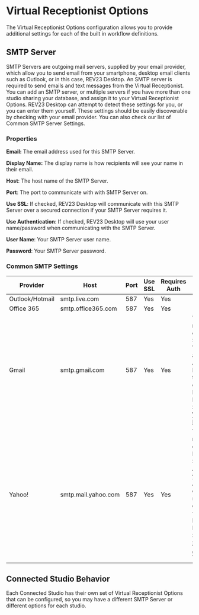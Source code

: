 # Virtual Receptionist Options

The Virtual Receptionist Options configuration allows you to provide additional settings for each of the built in workflow definitions.

## SMTP Server

SMTP Servers are outgoing mail servers, supplied by your email provider, which allow you to send email from your smartphone, desktop email clients such as Outlook, or in this case, REV23 Desktop. An SMTP server is required to send emails and text messages from the Virtual Receptionist. You can add an SMTP server, or multiple servers if you have more than one studio sharing your database, and assign it to your Virtual Receptionist Options. REV23 Desktop can attempt to detect these settings for you, or you can enter them yourself. These settings should be easily discoverable by checking with your email provider. You can also check our list of Common SMTP Server Settings.

### Properties

**Email:** The email address used for this SMTP Server.

**Display Name:** The display name is how recipients will see your name in their email.

**Host**: The host name of the SMTP Server.

**Port**: The port to communicate with with SMTP Server on.

**Use SSL**: If checked, REV23 Desktop will communicate with this SMTP Server over a secured connection if your SMTP Server requires it.

**Use Authentication**: If checked, REV23 Desktop will use your user name/password when communicating with the SMTP Server.

**User Name**: Your SMTP Server user name.

**Password**: Your SMTP Server password.

### Common SMTP Settings

Provider | Host | Port | Use SSL | Requires Auth | Notes
--- | --- | --- | --- | --- | ---
Outlook/Hotmail | smtp.live.com | 587 | Yes | Yes |
Office 365 | smtp.office365.com | 587 | Yes | Yes |
Gmail | smtp.gmail.com | 587 | Yes | Yes | You will need to enable 2-Step Verification and use an App Password to send email from REV23 Desktop. See [Sign In With App Passwords](https://support.google.com/accounts/answer/185833).
Yahoo! | smtp.mail.yahoo.com | 587 | Yes | Yes | You will need to enable Less Secure Apps in your Yahoo Account in order to send emails from REV23 Desktop. See [Less Secure Apps](https://login.yahoo.com/account/security) on Yahoo.

## Connected Studio Behavior

Each Connected Studio has their own set of Virtual Receptionist Options that can be configured, so you may have a different SMTP Server or different options for each studio.